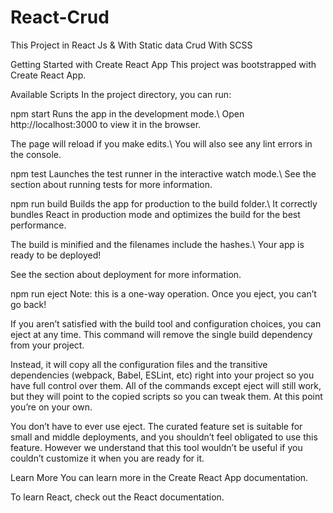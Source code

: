 # React-Crud
This Project in React Js  &amp; With Static data Crud With SCSS

Getting Started with Create React App
This project was bootstrapped with Create React App.

Available Scripts
In the project directory, you can run:

npm start
Runs the app in the development mode.\ Open http://localhost:3000 to view it in the browser.

The page will reload if you make edits.\ You will also see any lint errors in the console.

npm test
Launches the test runner in the interactive watch mode.\ See the section about running tests for more information.

npm run build
Builds the app for production to the build folder.\ It correctly bundles React in production mode and optimizes the build for the best performance.

The build is minified and the filenames include the hashes.\ Your app is ready to be deployed!

See the section about deployment for more information.

npm run eject
Note: this is a one-way operation. Once you eject, you can’t go back!

If you aren’t satisfied with the build tool and configuration choices, you can eject at any time. This command will remove the single build dependency from your project.

Instead, it will copy all the configuration files and the transitive dependencies (webpack, Babel, ESLint, etc) right into your project so you have full control over them. All of the commands except eject will still work, but they will point to the copied scripts so you can tweak them. At this point you’re on your own.

You don’t have to ever use eject. The curated feature set is suitable for small and middle deployments, and you shouldn’t feel obligated to use this feature. However we understand that this tool wouldn’t be useful if you couldn’t customize it when you are ready for it.

Learn More
You can learn more in the Create React App documentation.

To learn React, check out the React documentation.
